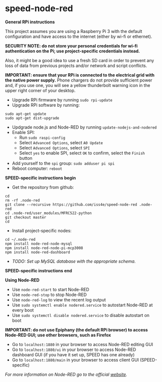 # speed-node-red

**General RPi instructions**

This project assumes you are using a Raspberry Pi 3 with the default configuration and
have access to the internet (either by wi-fi or ethernet).

**SECURITY NOTE: do not store your personal credentials for wi-fi authentication on the Pi; use project-specific credentials instead.**

Also, it might be a good idea to use a fresh SD card in order to prevent
any loss of data from previous projects and/or network and script conflicts.

**IMPORTANT: ensure that your RPi is connected to the electrical grid with the native power supply.**
Phone chargers do not provide sufficient power and, if you use one, you will see a yellow thunderbolt
warning icon in the upper right corner of your desktop.

* Upgrade RPi firmware by running `sudo rpi-update`
* Upgrade RPi software by running:
```
sudo apt-get update
sudo apt-get dist-upgrade
```

* Updgrade node.js and Node-RED by running ``update-nodejs-and-nodered``
* Enable SPI:
  * Run `sudo raspi-config`
  * Select `Advanced Options`, select `A0 Update`
  * Select `Advanced Options`, select `SPI`
  * Select `yes` to enable SPI, select `OK` to confirm, select the `Finish` button
* Add yourself to the `spi` group: `sudo adduser pi spi`
* Reboot computer: `reboot`

**SPEED-specific instructions begin**

* Get the repository from github:
```
cd
rm -rf .node-red
git clone --recursive https://github.com/iss4e/speed-node-red .node-red
cd .node-red/user_modules/MFRC522-python
git checkout master
cd
```

* Install project-specific nodes:
```
cd ~/.node-red
npm install node-red-node-mysql
npm install node-red-node-pi-mcp3008
npm install node-red-dashboard
```

* *TODO: Set up MySQL database with the appropriate schema.*

**SPEED-specific instructions end**

**Using Node-RED**
* Use `node-red-start` to start Node-RED
* Use `node-red-stop` to stop Node-RED
* Use `node-red-log` to view the recent log output
* Use `sudo systemctl enable nodered.service` to autostart Node-RED at every boot
* Use `sudo systemctl disable nodered.service` to disable autostart on boot

**IMPORTANT: do not use Epiphany (the default RPi browser) to access Node-RED GUI; use other browsers, such as Firefox**
* Go to `localhost:1880` in your browser to access Node-RED editing GUI
* Go to `localhost:1880/ui` in your browser to access Node-RED dashboard GUI (if you have it set up, SPEED has one already)
* Go to `localhost:1880/main` in your browser to access client GUI (SPEED-specific)

*For more information on Node-RED go to the official [website](https://nodered.org/).*
